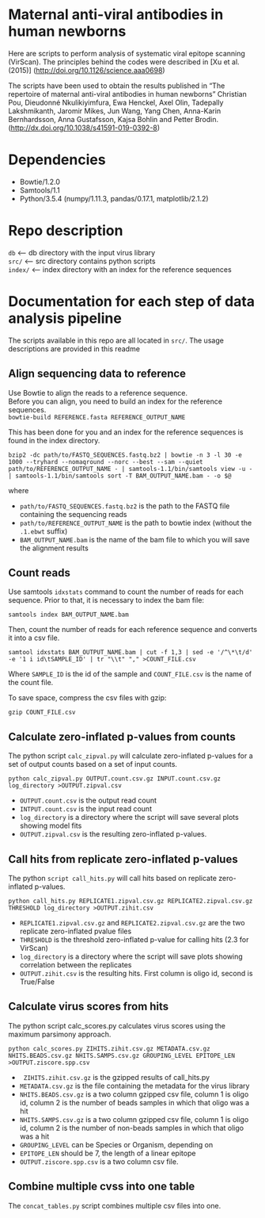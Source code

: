 # Maternal anti-viral antibodies in human newborns

Here are scripts to perform analysis of systematic viral epitope scanning (VirScan). 
The principles behind the codes were described in [Xu et al. (2015)] (http://doi.org/10.1126/science.aaa0698)

The scripts have been used to obtain the results published in
“The repertoire of maternal anti-viral antibodies in human newborns”
Christian Pou, Dieudonné Nkulikiyimfura, Ewa Henckel, Axel Olin, Tadepally Lakshmikanth, Jaromir Mikes, Jun Wang, Yang Chen, Anna-Karin Bernhardsson, Anna Gustafsson, Kajsa Bohlin and Petter Brodin. (http://dx.doi.org/10.1038/s41591-019-0392-8)

# Dependencies
- Bowtie/1.2.0
- Samtools/1.1
- Python/3.5.4 (numpy/1.11.3, pandas/0.17.1, matplotlib/2.1.2)

# Repo description
`db`       <-- db directory with the input virus library  
`src/`     <-- src directory contains python scripts  
`index/`   <-- index directory with an index for the reference sequences  

# Documentation for each step of data analysis pipeline

The scripts available in this repo are all located in `src/`. The usage descriptions are provided in this readme

## Align sequencing data to reference

Use Bowtie to align the reads to a reference sequence.  
Before you can align, you need to build an index for the reference sequences.   
`bowtie-build REFERENCE.fasta REFERENCE_OUTPUT_NAME`  

This has been done for you and an index for the reference sequences is found in the index directory.  

`bzip2 -dc path/to/FASTQ_SEQUENCES.fastq.bz2 | bowtie -n 3 -l 30 -e 1000 --tryhard --nomaqround --norc --best --sam --quiet path/to/REFERENCE_OUTPUT_NAME - | samtools-1.1/bin/samtools view -u - | samtools-1.1/bin/samtools sort -T BAM_OUTPUT_NAME.bam - -o $@`  

where  
* `path/to/FASTQ_SEQUENCES.fastq.bz2` is the path to the FASTQ file containing the sequencing reads
*  `path/to/REFERENCE_OUTPUT_NAME` is the path to bowtie index (without the `.1.ebwt` suffix)
*  `BAM_OUTPUT_NAME.bam` is the name of the bam file to which you will save the alignment results

## Count reads

Use samtools `idxstats` command to count the number of reads for each sequence. 
Prior to that, it is necessary to index the bam file:  
 
`samtools index BAM_OUTPUT_NAME.bam`

Then, count the number of reads for each reference sequence and converts it into a csv file.  

`samtool idxstats BAM_OUTPUT_NAME.bam | cut -f 1,3 | sed -e '/^\*\t/d' -e '1 i id\tSAMPLE_ID' | tr "\\t" "," >COUNT_FILE.csv`  

Where `SAMPLE_ID` is the id of the sample and `COUNT_FILE.csv` is the name of the count file.  

To save space, compress the csv files with gzip:

`gzip COUNT_FILE.csv`

## Calculate zero-inflated p-values from counts

The python script `calc_zipval.py` will calculate zero-inflated p-values for a set of output counts based on a set of input counts.

`python calc_zipval.py OUTPUT.count.csv.gz INPUT.count.csv.gz log_directory >OUTPUT.zipval.csv`  

*  `OUTPUT.count.csv` is the output read count
*  `INTPUT.count.csv` is the input read count
*  `log_directory` is a directory where the script will save several plots showing model fits
*  `OUTPUT.zipval.csv` is the resulting zero-inflated p-values. 

## Call hits from replicate zero-inflated p-values

The python `script call_hits.py` will call hits based on replicate zero-inflated p-values.   

`python call_hits.py REPLICATE1.zipval.csv.gz REPLICATE2.zipval.csv.gz THRESHOLD log_directory >OUTPUT.zihit.csv`

*  `REPLICATE1.zipval.csv.gz` and `REPLICATE2.zipval.csv.gz` are the two replicate zero-inflated pvalue files
*  `THRESHOLD` is the threshold zero-inflated p-value for calling hits (2.3 for VirScan)
*  `log_directory` is a directory where the script will save plots showing correlation between the replicates
*  `OUTPUT.zihit.csv` is the resulting hits. First column is oligo id, second is True/False

## Calculate virus scores from hits

The python script calc_scores.py calculates virus scores using the maximum parsimony approach. 

`python calc_scores.py ZIHITS.zihit.csv.gz METADATA.csv.gz NHITS.BEADS.csv.gz NHITS.SAMPS.csv.gz GROUPING_LEVEL EPITOPE_LEN >OUTPUT.ziscore.spp.csv`

* ` ZIHITS.zihit.csv.gz` is the gzipped results of call_hits.py
*  `METADATA.csv.gz` is the file containing the metadata for the virus library
*  `NHITS.BEADS.csv.gz` is a two column gzipped csv file, column 1 is oligo id, column 2 is the number of beads samples in which that oligo was a hit
*  `NHITS.SAMPS.csv.gz` is a two column gzipped csv file, column 1 is oligo id, column 2 is the number of non-beads samples in which that oligo was a hit
*  `GROUPING_LEVEL` can be Species or Organism, depending on 
*  `EPITOPE_LEN` should be 7, the length of a linear epitope
*  `OUTPUT.ziscore.spp.csv` is a two column csv file.

## Combine multiple cvss into one table

The `concat_tables.py` script combines multiple csv files into one.

